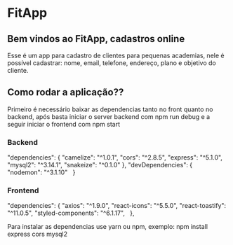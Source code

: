 # FitApp

## Bem vindos ao FitApp, cadastros online

Esse é um app para cadastro de clientes para pequenas academias, nele é possível cadastrar: nome, email, telefone, endereço, plano e objetivo do cliente.

## Como rodar a aplicação??

Primeiro é necessário baixar as dependencias tanto no front quanto no backend, após basta iniciar o server backend com npm run debug e a seguir iniciar o frontend com npm start

### Backend

  "dependencies": {
    "camelize": "^1.0.1",
    "cors": "^2.8.5",
    "express": "^5.1.0",
    "mysql2": "^3.14.1",
    "snakeize": "^0.1.0"
  },
  "devDependencies": {
    "nodemon": "^3.1.10"
  }

  ### Frontend

   "dependencies": {
    "axios": "^1.9.0",
    "react-icons": "^5.5.0",
    "react-toastify": "^11.0.5",
    "styled-components": "^6.1.17",
  },

Para instalar as dependencias use yarn ou npm, exemplo:
  npm install express cors mysql2
